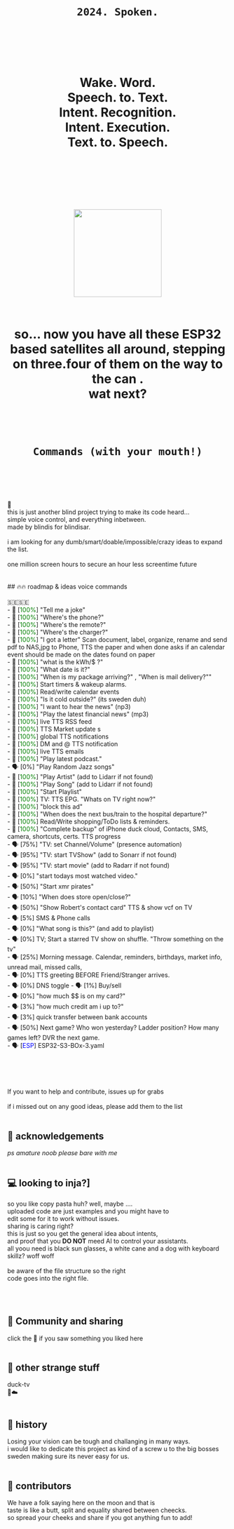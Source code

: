 <h1 align="center">
  <br>

    2024. Spoken.
<br>
<br><br>
Wake. Word.<br>
Speech. to. Text.<br>
Intent. Recognition. <br>
Intent. Execution.<br>
Text. to. Speech.<br>
<br><br><br><br>
<img src="https://github.com/pungkula1337anka/Voice-Stuff/assets/105579081/b5cefe6b-7976-4aa5-b35c-28bc62fa4c82" width="200" height="200"  />
<br><br><br>
so... now you have all these ESP32 based satellites all around, stepping on three.four of them on the way to the can .<br>
wat next?<br>

</h1>
<h1 align="center">
  <br>

    Commands (with your mouth!)
<br>
</h1>
<br>🦆<br>
this is just another blind project trying to make its code heard...<br>
simple voice control, and everything inbetween.<br>
made by blindis for blindisar.<br>
<br>i am looking for any dumb/smart/doable/impossible/crazy ideas to expand the list.<br> <br> 
one million screen hours to secure an hour less screentime future<br>
<br>


<br>
## 🔥🔥 roadmap & ideas voice commands <br>
<br>
🇸🇪🇸🇪<br>
- 🚀 [<span style="color:green"><span style="color:green">100%</span></span>] "Tell me a joke"<br>
- 🚀 [<span style="color:green"><span style="color:green">100%</span></span>] "Where's the phone?"<br>
- 🚀 [<span style="color:green">100%</span>] "Where's the remote?"<br>
- 🚀 [<span style="color:green">100%</span>] "Where's the charger?"<br>
- 🚀 [<span style="color:green">100%</span>] "I got a letter" Scan document, label, organize, rename and send pdf to NAS,jpg to Phone, TTS the paper and when done asks if an calendar event should be made on the dates found on paper <br>
- 🚀 [<span style="color:green">100%</span>] "what is the kWh/$ ?" <br>
- 🚀 [<span style="color:green">100%</span>] "What date is it?" <br>
- 🚀 [<span style="color:green">100%</span>] "When is my package arriving?" , "When is mail delivery?"" <br>
- 🚀 [<span style="color:green">100%</span>] Start timers & wakeup alarms.<br>
- 🚀 [<span style="color:green">100%</span>] Read/write calendar events<br>
- 🚀 [<span style="color:green">100%</span>] "Is it cold outside?" (its sweden duh) <br>
- 🚀 [<span style="color:green">100%</span>] "I want to hear the news" (np3) <br>
- 🚀 [<span style="color:green">100%</span>] "Play the latest financial news" (mp3) <br>
- 🚀 [<span style="color:green">100%</span>]  live TTS RSS feed <br>
- 🚀 [<span style="color:green">100%</span>] TTS Market update s<br>
- 🚀 [<span style="color:green">100%</span>] global TTS notifications<br>
- 🚀 [<span style="color:green">100%</span>] DM and @ TTS notification<br>
- 🚀 [<span style="color:green">100%</span>] live TTS emails<br>
- 🚀 [<span style="color:green">100%</span>] "Play latest podcast."<br>
- 🗣 [0%] "Play Random Jazz songs"<br>
- 🚀 [<span style="color:green">100%</span>] "Play Artist" (add to Lidarr if not found)<br>
- 🚀 [<span style="color:green">100%</span>] "Play Song" (add to Lidarr if not found)<br>
- 🚀 [<span style="color:green">100%</span>] "Start Playlist"<br>
- 🚀 [<span style="color:green">100%</span>] TV: TTS EPG. "Whats on TV right now?"<br>
- 🚀 [<span style="color:green">100%</span>] "block this ad"<br>
- 🚀 [<span style="color:green">100%</span>] "When does the next bus/train to the hospital departure?"<br>
- 🚀 [<span style="color:green">100%</span>] Read/Write shopping/ToDo lists & reminders.<br>
- 🚀 [<span style="color:green">100%</span>] "Complete backup" of iPhone duck cloud, Contacts, SMS, camera, shortcuts, certs. TTS progress <br>
- 🗣 [75%] "TV: set Channel/Volume" (presence automation)<br>
- 🗣 [95%] "TV: start TVShow" (add to Sonarr if not found)<br>
- 🗣 [95%] "TV: start movie" (add to Radarr if not found)<br>
- 🗣 [0%] "start todays most  watched video."<br>
- 🗣 [50%] "Start xmr pirates"<br>
- 🗣 [10%] "When does store open/close?"<br>
- 🗣 [50%] "Show Robert's contact card"  TTS & show vcf on TV <br>
- 🗣 [5%] SMS & Phone calls<br>
- 🗣 [0%] "What song is this?" (and add to playlist)<br>
- 🗣 [0%] TV; Start a starred TV show on shuffle. "Throw something on the tv"<br>
- 🗣 [25%] Morning message. Calendar, reminders, birthdays, market info, unread mail, missed calls,<br>
- 🗣 [0%] TTS greeting BEFORE Friend/Stranger arrives. <br>
- 🗣 [0%] DNS toggle
- 🗣 [1%] Buy/sell<br>
- 🗣 [0%] "how much $$ is on my card?"<br>
- 🗣 [3%] "how much credit am i up to?"<br>
- 🗣 [3%] quick transfer between bank accounts<br>
- 🗣 [50%] Next game? Who won yesterday? Ladder position? How many games left? DVR the next game.<br>
- 🗣 [<span style="color:blue">ESP</span>] ESP32-S3-BOx-3.yaml<br>
<br><br><br><br>

If you want to help and contribute, issues up for grabs<br>
<br>
if i missed out on any good ideas, please add them to the list<br>
<br>
## 🙇 acknowledgements<br>
*ps amature noob please bare with me*<br>
<br>
## 💻 looking to inja?]<br>
so you like copy pasta huh? well, maybe ....<br>
uploaded code are just examples and you might have to<br> 
edit some for it to work without issues. <br>
sharing is caring right? <br>
this is just so you get the general idea about intents,<br>
and proof that you **DO NOT** meed AI to control your assistants. <br>
all yoou need is black sun glasses, a white cane and a dog with keyboard skillz? woff woff<br> 
 <br>
be aware of the file structure so the right<br>
code goes into the right file.<br>

<br><br>
## 🔗 Community and sharing<br>
click the 🦆 if you saw something you liked here
<br><br>
## 🔗 other strange stuff<br>
duck-tv<br>
🦆☁️<br><br>
## 🌟 history <br>
Losing your vision can be tough and challanging in many ways.<br>i would like to dedicate this project as kind of a screw u to the big bosses sweden making sure its never easy for us.<br><br>
## 🤗 contributors <br>
We have a folk saying here on the moon and that is<br>
taste is like a butt, split and equality shared between cheecks. <br>
so spread your cheeks and share if you got anything fun to add! <br>

